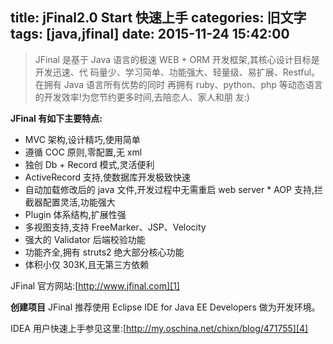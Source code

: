 title: jFinal2.0 Start 快速上手
categories: 旧文字
tags: [java,jfinal]
date: 2015-11-24 15:42:00
---
> JFinal 是基于 Java 语言的极速 WEB + ORM 开发框架,其核心设计目标是开发迅速、代
> 码量少、学习简单、功能强大、轻量级、易扩展、Restful。在拥有 Java 语言所有优势的同时 再拥有 ruby、python、php
> 等动态语言的开发效率!为您节约更多时间,去陪恋人、家人和朋 友:)

**JFinal 有如下主要特点:**

+ MVC 架构,设计精巧,使用简单
+ 遵循 COC 原则,零配置,无 xml
+ 独创 Db + Record 模式,灵活便利
+ ActiveRecord 支持,使数据库开发极致快速
+ 自动加载修改后的 java 文件,开发过程中无需重启 web server * AOP 支持,拦截器配置灵活,功能强大
+ Plugin 体系结构,扩展性强
+ 多视图支持,支持 FreeMarker、JSP、Velocity
+ 强大的 Validator 后端校验功能
+ 功能齐全,拥有 struts2 绝大部分核心功能
+ 体积小仅 303K,且无第三方依赖

JFinal 官方网站:[http://www.jfinal.com][1]

**创建项目**
JFinal 推荐使用 Eclipse IDE for Java EE Developers 做为开发环境。

IDEA 用户快速上手参见这里:[http://my.oschina.net/chixn/blog/471755][4]




  [1]: http://www.jfinal.com
  [2]: http://www.eclipse.org/downloads/download.php?file=/technology/epp/downloads/release/luna/SR2/eclipse-jee-lun%20a-SR2-win32-x86_64.zip
  [3]: http://www.eclipse.org/downloads/download.php?file=/technology/epp/downloads/release/luna/SR2/eclipse-jee-lun%20a-SR2-win32-x86_64.zip
  [4]: http://my.oschina.net/chixn/blog/471755